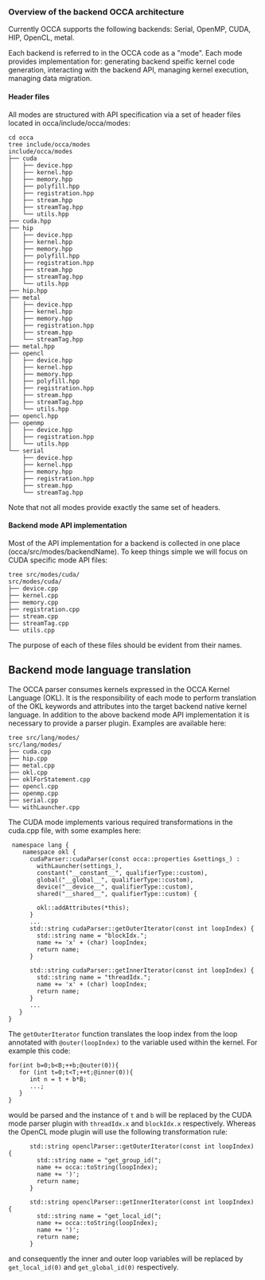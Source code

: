 
### Overview of the backend OCCA architecture

Currently OCCA supports the following backends: Serial, OpenMP, CUDA, HIP, OpenCL, metal.

Each backend is referred to in the OCCA code as a "mode". Each mode provides implementation for: generating backend speific kernel code generation, interacting with the backend API, managing kernel execution, managing data migration.

#### Header files

All modes are structured with API specification via a set of header files located in occa/include/occa/modes:

```
cd occa
tree include/occa/modes
include/occa/modes
├── cuda
│   ├── device.hpp
│   ├── kernel.hpp
│   ├── memory.hpp
│   ├── polyfill.hpp
│   ├── registration.hpp
│   ├── stream.hpp
│   ├── streamTag.hpp
│   └── utils.hpp
├── cuda.hpp
├── hip
│   ├── device.hpp
│   ├── kernel.hpp
│   ├── memory.hpp
│   ├── polyfill.hpp
│   ├── registration.hpp
│   ├── stream.hpp
│   ├── streamTag.hpp
│   └── utils.hpp
├── hip.hpp
├── metal
│   ├── device.hpp
│   ├── kernel.hpp
│   ├── memory.hpp
│   ├── registration.hpp
│   ├── stream.hpp
│   └── streamTag.hpp
├── metal.hpp
├── opencl
│   ├── device.hpp
│   ├── kernel.hpp
│   ├── memory.hpp
│   ├── polyfill.hpp
│   ├── registration.hpp
│   ├── stream.hpp
│   ├── streamTag.hpp
│   └── utils.hpp
├── opencl.hpp
├── openmp
│   ├── device.hpp
│   ├── registration.hpp
│   └── utils.hpp
└── serial
    ├── device.hpp
    ├── kernel.hpp
    ├── memory.hpp
    ├── registration.hpp
    ├── stream.hpp
    └── streamTag.hpp
```

Note that not all modes provide exactly the same set of headers.

#### Backend mode API implementation

Most of the API implementation for a backend is collected in one place (occa/src/modes/backendName). To keep things simple we will focus on CUDA specific mode API files:

```
tree src/modes/cuda/
src/modes/cuda/
├── device.cpp
├── kernel.cpp
├── memory.cpp
├── registration.cpp
├── stream.cpp
├── streamTag.cpp
└── utils.cpp
```

The purpose of each of these files should be evident from their names.

## Backend mode language translation 

The OCCA parser consumes kernels expressed in the OCCA Kernel Language (OKL). It is the responsibility of each mode to perform translation of the OKL keywords and attributes into the target backend native kernel language. In addition to the above backend mode API implementation it is necessary to provide a parser plugin. Examples are available here:

```
tree src/lang/modes/
src/lang/modes/
├── cuda.cpp
├── hip.cpp
├── metal.cpp
├── okl.cpp
├── oklForStatement.cpp
├── opencl.cpp
├── openmp.cpp
├── serial.cpp
└── withLauncher.cpp
```

The CUDA mode implements various required transformations in the cuda.cpp file, with some examples here:

```
 namespace lang {
    namespace okl {
      cudaParser::cudaParser(const occa::properties &settings_) :
        withLauncher(settings_),
        constant("__constant__", qualifierType::custom),
        global("__global__", qualifierType::custom),
        device("__device__", qualifierType::custom),
        shared("__shared__", qualifierType::custom) {

        okl::addAttributes(*this);
      }
      ...
      std::string cudaParser::getOuterIterator(const int loopIndex) {
        std::string name = "blockIdx.";
        name += 'x' + (char) loopIndex;
        return name;
      }

      std::string cudaParser::getInnerIterator(const int loopIndex) {
        std::string name = "threadIdx.";
        name += 'x' + (char) loopIndex;
        return name;
      }
      ...
   }   
}
```

The ```getOuterIterator``` function translates the loop index from the loop annotated with ```@outer(loopIndex)``` to the variable used within the kernel. For example this code:

```
for(int b=0;b<B;++b;@outer(0)){
   for (int t=0;t<T;++t;@inner(0)){
      int n = t + b*B;
      ...;
   }
}
```

would be parsed and the instance of ```t``` and ```b``` will be replaced by the CUDA mode parser plugin with ```threadIdx.x``` and ```blockIdx.x``` respectively. Whereas the OpenCL mode plugin will use the following transformation rule:

```
      std::string openclParser::getOuterIterator(const int loopIndex) {
	    std::string name = "get_group_id(";
        name += occa::toString(loopIndex);
        name += ')';
        return name;
      }

      std::string openclParser::getInnerIterator(const int loopIndex) {
        std::string name = "get_local_id(";
        name += occa::toString(loopIndex);
        name += ')';
    	return name;
      }
```
and consequently the inner and outer loop variables will be replaced by ```get_local_id(0)``` and ```get_global_id(0)``` respectively.
